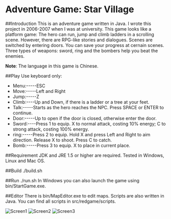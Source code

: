 Adventure Game: Star Village
=======
##Introduction 
This is an adventure game written in Java. I wrote this project in 2006-2007 when I was at university. This game looks like a platform game: The hero can run, jump and climb ladders in a scrolling scene. However, there are RPG-like stories and dialogues. Scenes are switched by entering doors. You can save your progress at cernain scenes. Three types of weapons: sword, ring and the bombers help you beat the enemies.

**Note**: The language in this game is Chinese.

##Play
Use keyboard only:
  * Menu:-----ESC
  * Move:-----Left and Right
  * Jump:-----Z 
  * Climb:----Up and Down, if there is a ladder or a tree at your feet.
  * Talk:-----Starts as the hero reaches the NPC. Press SPACE or ENTER to continue.
  * Door:-----Up to open if the door is closed, otherwise enter the door. 
  * Sword:----Press 1 to equip. X to normal attack, costing 10% energy; C to strong attack, costing 100% energy.
  * ring:-----Press 2 to equip. Hold X and press Left and Right to aim direction. Release X to shoot. Press C to catch.
  * Bomb:-----Press 3 to equip. X to place in current place.

##Requirement
  JDK and JRE 1.5 or higher are required. Tested in Windows, Linux and Mac OS.
  
##Build
	  ./build.sh

##Run
	  ./run.sh
In Windows you can also launch the game using bin/StartGame.exe.

##Editor
There is bin/MapEditor.exe to edit maps. Scripts are also written in Java. You can find all scripts in src/redgame/scripts.

![Screen1](http://github.com/redclock/Adv-Game/raw/master/doc/screens/shot1.jpg)
![Screen2](http://github.com/redclock/Adv-Game/raw/master/doc/screens/shot2.jpg)
![Screen3](http://github.com/redclock/Adv-Game/raw/master/doc/screens/shot3.jpg)
